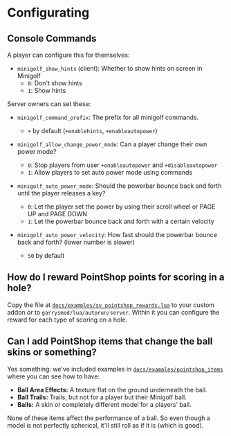 # Configurating

## Console Commands

A player can configure this for themselves:

* `minigolf_show_hints` (client): Whether to show hints on screen in Minigolf
  * `0`: Don't show hints
  * `1`: Show hints

Server owners can set these:

* `minigolf_command_prefix`: The prefix for all minigolf commands.
  * `+` by default (`+enablehints`, `+enableautopower`)

* `minigolf_allow_change_power_mode`: Can a player change their own power mode?
  * `0`: Stop players from user `+enableautopower` and `+disableautopower`
  * `1`: Allow players to set auto power mode using commands

* `minigolf_auto_power_mode`: Should the powerbar bounce back and forth until the player releases a key?
  * `0`: Let the player set the power by using their scroll wheel or PAGE UP and PAGE DOWN
  * `1`: Let the powerbar bounce back and forth with a certain velocity

* `minigolf_auto_power_velocity`: How fast should the powerbar bounce back and forth? (lower number is slower)
  * `50` by default


## How do I reward PointShop points for scoring in a hole?

Copy the file at [`docs/examples/sv_pointshop_rewards.lua`](https://github.com/luttje/gmod-minigolf/blob/main/docs/examples/sv_pointshop_rewards.lua) to your custom addon _or_ to `garrysmod/lua/autorun/server`. Within it you can configure the reward for each type of scoring on a hole.

## Can I add PointShop items that change the ball skins or something?

Yes something: we've included examples in [`docs/examples/pointshop_items`](https://github.com/luttje/gmod-minigolf/blob/main/docs/examples/pointshop_items) where you can see how to have:
* **Ball Area Effects:** A texture flat on the ground underneath the ball.
* **Ball Trails:** Trails, but not for a player but their Minigolf ball.
* **Balls:** A skin or completely different model for a players' ball.

None of these items affect the performance of a ball. So even though a model is not perfectly spherical, it'll still roll as if it is (which is good).

